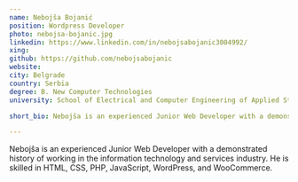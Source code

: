 ```yaml
---
name: Nebojša Bojanić
position: Wordpress Developer
photo: nebojsa-bojanic.jpg
linkedin: https://www.linkedin.com/in/nebojsabojanic3004992/
xing: 
github: https://github.com/nebojsabojanic
website:
city: Belgrade
country: Serbia
degree: B. New Computer Technologies
university: School of Electrical and Computer Engineering of Applied Studies

short_bio: Nebojša is an experienced Junior Web Developer with a demonstrated history of working in the information technology and services industry.

---
```

Nebojša is an experienced Junior Web Developer with a demonstrated history of working in the information technology and services industry. He is skilled in HTML, CSS, PHP, JavaScript, WordPress, and WooCommerce.
